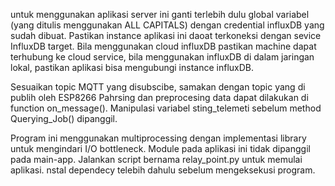 untuk menggunakan aplikasi server ini ganti terlebih dulu global variabel (yang ditulis menggunakan ALL CAPITALS) dengan credential influxDB yang sudah dibuat. Pastikan instance aplikasi ini daoat terkoneksi dengan sevice InfluxDB target. Bila menggunakan cloud influxDB pastikan machine dapat terhubung ke cloud service, bila menggunakan influxDB di dalam jaringan lokal, pastikan aplikasi bisa mengubungi instance influxDB.

Sesuaikan topic MQTT yang disubscibe, samakan dengan topic yang di publih oleh ESP8266
Pahrsing dan preprocesing data dapat dilakukan di function on_message(). Manipulasi variabel sting_telemeti sebelum method Querying_Job() dipanggil.

Program ini menggunakan multiprocessing dengan implementasi library untuk mengindari I/O bottleneck.
Module pada aplikasi ini tidak dipanggil pada main-app. Jalankan script bernama relay_point.py untuk memulai aplikasi. nstal dependecy telebih dahulu sebelum mengeksekusi program.